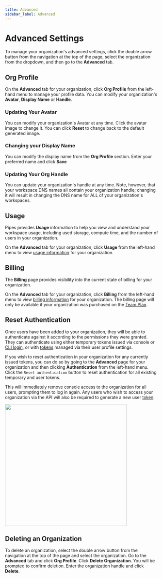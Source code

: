 ```yaml
---
title: Advanced
sidebar_label: Advanced
---
```


# Advanced Settings
To manage your organization's advanced settings, click the double arrow button from the navigation at the top of the page, select the organization from the dropdown, and then go to the **Advanced** tab.


## Org Profile

On the **Advanced** tab for your organization, click **Org Profile** from the left-hand menu to manage your profile data. You can modify your organization's **Avatar**, **Display Name** or **Handle**.

### Updating Your Avatar
You can modify your organization's Avatar at any time. Click the avatar image to change it. You can click **Reset** to change back to the default generated image.


### Changing your Display Name

You can modify the display name from the **Org Profile** section.  Enter your preferred name and click **Save**


### Updating Your Org Handle
You can update your organization's handle at any time. Note, however, that your workspace DNS names all contain your organization handle; changing it will result in changing the DNS name for ALL of your organization's workspaces.


## Usage 

Pipes provides **Usage** information to help you view and understand your workspace usage, including used storage, compute time, and the number of users in your organization. 

On the **Advanced** tab for your organization, click **Usage** from the
left-hand menu to view [usage information](/pipes/docs/accounts/org/usage) for your organization.

## Billing 

The **Billing** page provides visibility into the current state of billing for your organization. 

On the **Advanced** tab for your organization, click **Billing** from the
left-hand menu to view [billing information](/pipes/docs/accounts/org/billing) for your organization.  The billing page will only be available if your organization was purchased on the [Team Plan](/pipes/docs/accounts/org#team-plan).



## Reset Authentication

Once users have been added to your organization, they will be able to
authenticate against it according to the permissions they were granted. They can authenticate using either temporary tokens issued via console or [CLI login](https://steampipe.io/docs/reference/cli/login#steampipe-login), or with [tokens](/pipes/docs/accounts/developer/advanced#tokens) managed via their user profile settings.

If you wish to reset authentication in your organization for any currently issued tokens, you can do so by going to the **Advanced** page for your organization and then clicking **Authentication** from the left-hand menu.  Click the
`Reset authentication` button to reset authentication for all existing
temporary and user tokens.

This will immediately remove console access to the organization for all users, prompting them to log in again. Any users who wish to access your organization via the API will also be required to generate a new user [token](/pipes/docs/accounts/developer/advanced#tokens).

<img src="/images/docs/pipes/cloud-organization-reset-authentication.png" width="400pt"/>
<br />

## Deleting an Organization

To delete an organization, select the double arrow button from the navigation at the top of the page and select the organization. Go to the **Advanced** tab and click **Org Profile**. Click **Delete Organization**. You will be prompted to confirm deletion. Enter the organization handle and click **Delete**.
